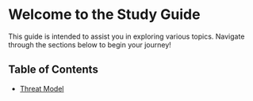 # Welcome to the Study Guide

This guide is intended to assist you in exploring various topics. Navigate through the sections below to begin your journey!

## Table of Contents
- [Threat Model](/Threat_Model/)